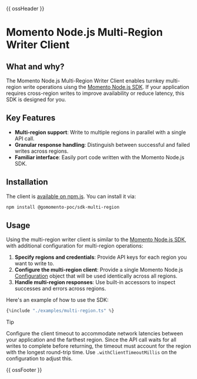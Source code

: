 {{ ossHeader }}

# Momento Node.js Multi-Region Writer Client

## What and why?

The Momento Node.js Multi-Region Writer Client enables turnkey multi-region write operations uisng the [Momento Node.js SDK](https://github.com/momentohq/client-sdk-javascript). If your application requires cross-region writes to improve availability or reduce latency, this SDK is designed for you.

## Key Features

- **Multi-region support**: Write to multiple regions in parallel with a single API call.
- **Granular response handling**: Distinguish between successful and failed writes across regions.
- **Familiar interface**: Easily port code written with the Momento Node.js SDK.

## Installation

The client is [available on npm.js](https://www.npmjs.com/package/@gomomento-poc/sdk-multi-region). You can install it via:

```bash
npm install @gomomento-poc/sdk-multi-region
```

## Usage

Using the multi-region writer client is similar to the [Momento Node.js SDK](https://docs.momentohq.com/platform/sdks/nodejs/cache), with additional configuration for multi-region operations:

1. **Specify regions and credentials**: Provide API keys for each region you want to write to.
2. **Configure the multi-region client**: Provide a single Momento Node.js [Configuration](https://docs.momentohq.com/cache/develop/basics/client-configuration-objects) object that will be used identically across all regions.
3. **Handle multi-region responses**: Use built-in accessors to inspect successes and errors across regions.

Here's an example of how to use the SDK:

```typescript
{%include "./examples/multi-region.ts" %}
```

> [!TIP]
> Configure the client timeout to accommodate network latencies between your application and the farthest region. Since the API call waits for all writes to complete before returning, the timeout must account for the region with the longest round-trip time. Use `.withClientTimeoutMillis` on the configuration to adjust this.

{{ ossFooter }}
